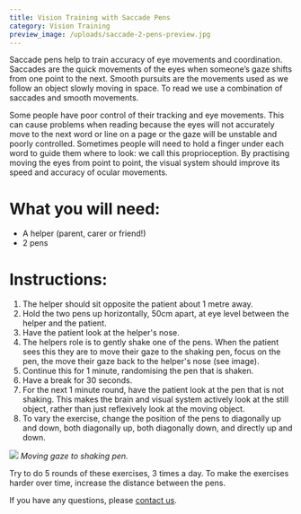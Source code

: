 ```yaml
---
title: Vision Training with Saccade Pens
category: Vision Training
preview_image: /uploads/saccade-2-pens-preview.jpg
---
```

<div class="employee-heading">
<p>Saccade pens help to train accuracy of eye movements and coordination. Saccades are the quick movements of the eyes when someone’s gaze shifts from one point to the next. Smooth pursuits are the movements used as we follow an object slowly moving in space. To read we use a combination of saccades and smooth movements.

<p>Some people have poor control of their tracking and eye movements. This can cause problems when reading because the eyes will not accurately move to the next word or line on a page or the gaze will be unstable and poorly controlled. Sometimes people will need to hold a finger under each word to guide them where to look: we call this proprioception. By practising moving the eyes from point to point, the visual system should improve its speed and accuracy of ocular movements.</p>
</div>

# What you will need:

* A helper (parent, carer or friend!)
* 2 pens

# Instructions:

1. The helper should sit opposite the patient about 1 metre away. 
2. Hold the two pens up horizontally, 50cm apart, at eye level between the helper and the patient. 
3. Have the patient look at the helper's nose. 
4. The helpers role is to gently shake one of the pens. When the patient sees this they are to move their gaze to the shaking pen, focus on the pen, the move their gaze back to the helper's nose (see image).
5. Continue this for 1 minute, randomising the pen that is shaken. 
6. Have a break for 30 seconds.
7. For the next 1 minute round, have the patient look at the pen that is not shaking. This makes the brain and visual system actively look at the still object, rather than just reflexively look at the moving object.
8. To vary the exercise, change the position of the pens to diagonally up and down, both diagonally up, both diagonally down, and directly up and down.

![](/uploads/saccade-2-pens.jpg)
_Moving gaze to shaking pen._

Try to do 5 rounds of these exercises, 3 times a day. To make the exercises harder over time, increase the distance between the pens.

If you have any questions, please [contact us](https://innovativeeyecare.com.au/contact/). 
